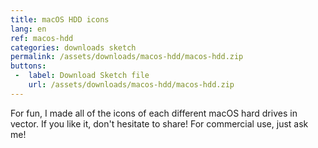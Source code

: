 ```yaml
---
title: macOS HDD icons
lang: en
ref: macos-hdd
categories: downloads sketch
permalink: /assets/downloads/macos-hdd/macos-hdd.zip
buttons:
 -  label: Download Sketch file
    url: /assets/downloads/macos-hdd/macos-hdd.zip
---
```


For fun, I made all of the icons of each different macOS hard drives in vector. If you like it, don't hesitate to share! For commercial use, just ask me!